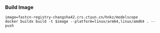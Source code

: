 ### Build Image

```shell
image=fastcn-registry-changsha42.crs.ctyun.cn/hnkz/modelscope
docker buildx build -t $image --platform=linux/arm64,linux/amd64 . --push
```
